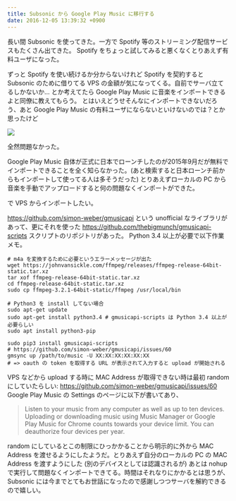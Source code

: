 ```yaml
---
title: Subsonic から Google Play Music に移行する
date: 2016-12-05 13:39:32 +0900
---
```


長い間 Subsonic を使ってきた。一方で Spotify 等のストリーミング配信サービスもたくさん出てきた。
Spotify をちょっと試してみると悪くなくとりあえず有料ユーザになった。

ずっと Spotify を使い続けるか分からないけれど Spotify を契約すると Subsonic のために借りてる VPS の金額が気になってくる。自前でサーバ立てるしかないか... とか考えてたら Google Play Music に音楽をインポートできるよと同僚に教えてもらう。
とはいえどうせそんなにインポートできないだろう、あと Google Play Music の有料ユーザにならないといけないのでは？とか思ったけど

![](/images/google-play-music.png)

全然問題なかった。

Google Play Music 自体が正式に日本でローンチしたのが2015年9月だが無料でインポートできることを全く知らなかった。(あと検索すると日本ローンチ前からもインポートして使ってる人は多そうだった)
とりあえずローカルの PC から音楽を手動でアップロードすると何の問題なくインポートができた。

で VPS からインポートしたい。

https://github.com/simon-weber/gmusicapi という unofficial なライブラリがあって、更にそれを使った https://github.com/thebigmunch/gmusicapi-scripts スクリプトのリポジトリがあった。
Python 3.4 以上が必要で以下作業メモ。

    # m4a を変換するために必要というエラーメッセージが出た
    wget https://johnvansickle.com/ffmpeg/releases/ffmpeg-release-64bit-static.tar.xz
    tar xof ffmpeg-release-64bit-static.tar.xz
    cd ffmpeg-release-64bit-static.tar.xz
    sudo cp ffmpeg-3.2.1-64bit-static/ffmpeg /usr/local/bin

    # Python3 を install してない場合
    sudo apt-get update
    sudo apt-get install python3.4 # gmusicapi-scripts は Python 3.4 以上が必要らしい
    sudo apt install python3-pip

    sudo pip3 install gmusicapi-scripts
    # https://github.com/simon-weber/gmusicapi/issues/60
    gmsync up /path/to/music -U XX:XX:XX:XX:XX:XX
    # => oauth の token を取得する URL が表示されて入力すると upload が開始される

VPS などから upload する時に MAC Address が取得できない時は最初 random にしていたらしい: https://github.com/simon-weber/gmusicapi/issues/60
Google Play Music の Settings のページに以下が書いてあり、

>Listen to your music from any computer as well as up to ten devices. Uploading or downloading music using Music Manager or Google Play Music for Chrome counts towards your device limit. You can deauthorize four devices per year.

random にしているとこの制限にひっかかることから明示的に外から MAC Address を渡せるようにしたようだ。とりあえず自分のローカルの PC の MAC Address を渡すようにした (別のデバイスとしては認識されるが)
あとは nohup で実行して問題なくインポートできてる。時間はそれなりにかかるとは思うが、Subsonic には今までとてもお世話になったので感謝しつつサーバを解約できるので嬉しい。
